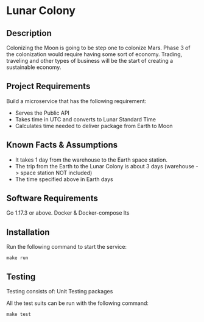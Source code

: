 # Lunar Colony

## Description

Colonizing the Moon is going to be step one to colonize Mars. Phase 3 of the colonization would
require having some sort of economy.
Trading, traveling and other types of business will be the start of creating a sustainable economy.

## Project Requirements

Build a microservice that has the following requirement:

* Serves the Public API
* Takes time in UTC and converts to Lunar Standard Time
* Calculates time needed to deliver package from Earth to Moon

## Known Facts & Assumptions

* It takes 1 day from the warehouse to the Earth space station.
* The trip from the Earth to the Lunar Colony is about 3 days (warehouse -> space station NOT included)
* The time specified above in Earth days

## Software Requirements

Go 1.17.3 or above.
Docker & Docker-compose lts

## Installation

Run the following command to start the service:

```
make run
```

## Testing

Testing consists of: Unit Testing packages

All the test suits can be run with the following command:

```
make test
```